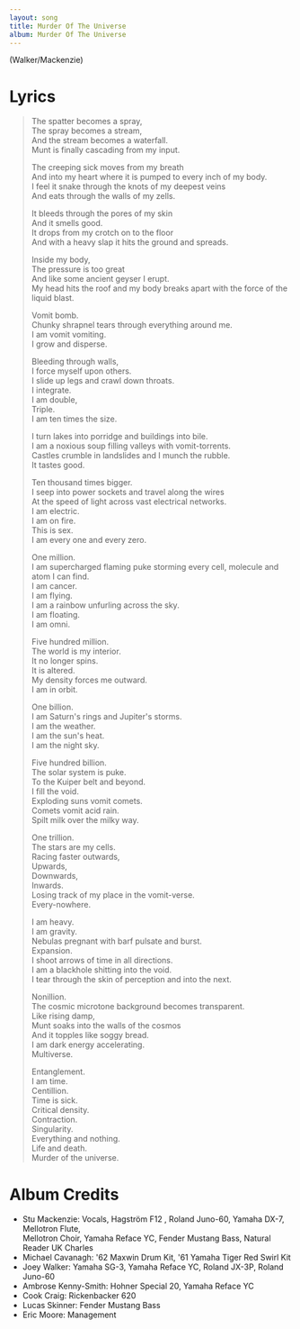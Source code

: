 ```yaml
---
layout: song
title: Murder Of The Universe
album: Murder Of The Universe
---
```


(Walker/Mackenzie)

# Lyrics

> The spatter becomes a spray,  
> The spray becomes a stream,  
> And the stream becomes a waterfall.  
> Munt is finally cascading from my input.  
>  
> The creeping sick moves from my breath  
> And into my heart where it is pumped to every inch of my body.  
> I feel it snake through the knots of my deepest veins  
> And eats through the walls of my zells.  
>  
> It bleeds through the pores of my skin  
> And it smells good.  
> It drops from my crotch on to the floor  
> And with a heavy slap it hits the ground and spreads.  
>  
> Inside my body,  
> The pressure is too great  
> And like some ancient geyser I erupt.  
> My head hits the roof and my body breaks apart with the force of the liquid blast.  
>  
> Vomit bomb.  
> Chunky shrapnel tears through everything around me.  
> I am vomit vomiting.  
> I grow and disperse.  
>  
> Bleeding through walls,  
> I force myself upon others.  
> I slide up legs and crawl down throats.  
> I integrate.  
> I am double,  
> Triple.  
> I am ten times the size.  
>  
> I turn lakes into porridge and buildings into bile.  
> I am a noxious soup filling valleys with vomit-torrents.  
> Castles crumble in landslides and I munch the rubble.  
> It tastes good.  
>  
> Ten thousand times bigger.  
> I seep into power sockets and travel along the wires  
> At the speed of light across vast electrical networks.  
> I am electric.  
> I am on fire.  
> This is sex.  
> I am every one and every zero.  
>  
> One million.  
> I am supercharged flaming puke storming every cell, molecule and atom I can find.  
> I am cancer.  
> I am flying.  
> I am a rainbow unfurling across the sky.  
> I am floating.  
> I am omni.  
>  
> Five hundred million.  
> The world is my interior.  
> It no longer spins.  
> It is altered.  
> My density forces me outward.  
> I am in orbit.  
>  
> One billion.  
> I am Saturn's rings and Jupiter's storms.  
> I am the weather.  
> I am the sun's heat.  
> I am the night sky.  
>  
> Five hundred billion.  
> The solar system is puke.  
> To the Kuiper belt and beyond.  
> I fill the void.  
> Exploding suns vomit comets.  
> Comets vomit acid rain.  
> Spilt milk over the milky way.  
>  
> One trillion.  
> The stars are my cells.  
> Racing faster outwards,  
> Upwards,  
> Downwards,  
> Inwards.  
> Losing track of my place in the vomit-verse.  
> Every-nowhere.  
>  
> I am heavy.  
> I am gravity.  
> Nebulas pregnant with barf pulsate and burst.  
> Expansion.  
> I shoot arrows of time in all directions.  
> I am a blackhole shitting into the void.  
> I tear through the skin of perception and into the next.  
>  
> Nonillion.  
> The cosmic microtone background becomes transparent.  
> Like rising damp,  
> Munt soaks into the walls of the cosmos  
> And it topples like soggy bread.  
> I am dark energy accelerating.  
> Multiverse.  
>  
> Entanglement.  
> I am time.  
> Centillion.  
> Time is sick.  
> Critical density.  
> Contraction.  
> Singularity.  
> Everything and nothing.  
> Life and death.  
> Murder of the universe.  

# Album Credits

* Stu Mackenzie: Vocals, Hagström F12 , Roland Juno-60, Yamaha DX-7, Mellotron Flute,  
Mellotron Choir, Yamaha Reface YC, Fender Mustang Bass, Natural Reader UK Charles
* Michael Cavanagh: '62 Maxwin Drum Kit, '61 Yamaha Tiger Red Swirl Kit
* Joey Walker: Yamaha SG-3, Yamaha Reface YC, Roland JX-3P, Roland Juno-60
* Ambrose Kenny-Smith: Hohner Special 20, Yamaha Reface YC
* Cook Craig: Rickenbacker 620
* Lucas Skinner: Fender Mustang Bass
* Eric Moore: Management
